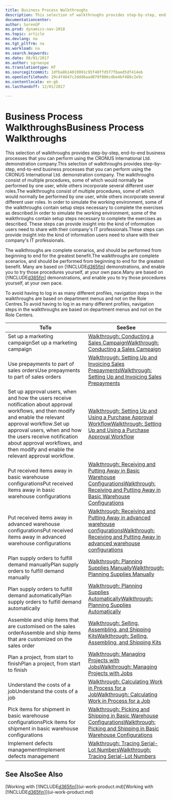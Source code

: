 ```yaml
---
title: Business Process Walkthroughs
description: This selection of walkthroughs provides step-by-step, end-to-end business processes that you can perform using the CRONUS International Ltd. demonstration company. The walkthroughs consist of multiple procedures, some of which would normally be performed by one user, while others incorporate several different user roles. In order to simulate the working environment, some of the walkthroughs contain setup steps necessary to complete the exercises as described. These steps can provide insight into the kind of information users need to share with their company's IT professionals.
documentationcenter: 
author: SorenGP
ms.prod: dynamics-nav-2018
ms.topic: article
ms.devlang: na
ms.tgt_pltfrm: na
ms.workload: na
ms.search.keywords: 
ms.date: 08/01/2017
ms.author: sgroespe
ms.translationtype: HT
ms.sourcegitcommit: 1dfba8b14019991c95f40ffd5f7fbaed5df414eb
ms.openlocfilehash: 29c4f4647c2ddd6aad079f006cdbe4bf480c2e9c
ms.contentlocale: en-gb
ms.lasthandoff: 12/01/2017

---
```

# <a name="business-process-walkthroughs"></a><span data-ttu-id="cc1f4-106">Business Process Walkthroughs</span><span class="sxs-lookup"><span data-stu-id="cc1f4-106">Business Process Walkthroughs</span></span>
<span data-ttu-id="cc1f4-107">This selection of walkthroughs provides step-by-step, end-to-end business processes that you can perform using the CRONUS International Ltd. demonstration company.</span><span class="sxs-lookup"><span data-stu-id="cc1f4-107">This selection of walkthroughs provides step-by-step, end-to-end business processes that you can perform using the CRONUS International Ltd. demonstration company.</span></span> <span data-ttu-id="cc1f4-108">The walkthroughs consist of multiple procedures, some of which would normally be performed by one user, while others incorporate several different user roles.</span><span class="sxs-lookup"><span data-stu-id="cc1f4-108">The walkthroughs consist of multiple procedures, some of which would normally be performed by one user, while others incorporate several different user roles.</span></span> <span data-ttu-id="cc1f4-109">In order to simulate the working environment, some of the walkthroughs contain setup steps necessary to complete the exercises as described.</span><span class="sxs-lookup"><span data-stu-id="cc1f4-109">In order to simulate the working environment, some of the walkthroughs contain setup steps necessary to complete the exercises as described.</span></span> <span data-ttu-id="cc1f4-110">These steps can provide insight into the kind of information users need to share with their company's IT professionals.</span><span class="sxs-lookup"><span data-stu-id="cc1f4-110">These steps can provide insight into the kind of information users need to share with their company's IT professionals.</span></span>  

 <span data-ttu-id="cc1f4-111">The walkthroughs are complete scenarios, and should be performed from beginning to end for the greatest benefit.</span><span class="sxs-lookup"><span data-stu-id="cc1f4-111">The walkthroughs are complete scenarios, and should be performed from beginning to end for the greatest benefit.</span></span> <span data-ttu-id="cc1f4-112">Many are based on [!INCLUDE[d365fin](includes/d365fin_md.md)] demonstrations, and enable you to try those procedures yourself, at your own pace.</span><span class="sxs-lookup"><span data-stu-id="cc1f4-112">Many are based on [!INCLUDE[d365fin](includes/d365fin_md.md)] demonstrations, and enable you to try those procedures yourself, at your own pace.</span></span>  

 <span data-ttu-id="cc1f4-113">To avoid having to log in as many different profiles, navigation steps in the walkthroughs are based on department menus and not on the Role Centres.</span><span class="sxs-lookup"><span data-stu-id="cc1f4-113">To avoid having to log in as many different profiles, navigation steps in the walkthroughs are based on department menus and not on the Role Centers.</span></span>  

|<span data-ttu-id="cc1f4-114">To</span><span class="sxs-lookup"><span data-stu-id="cc1f4-114">To</span></span>|<span data-ttu-id="cc1f4-115">See</span><span class="sxs-lookup"><span data-stu-id="cc1f4-115">See</span></span>|  
|--------|---------|  
|<span data-ttu-id="cc1f4-116">Set up a marketing campaign</span><span class="sxs-lookup"><span data-stu-id="cc1f4-116">Set up a marketing campaign</span></span>|[<span data-ttu-id="cc1f4-117">Walkthrough: Conducting a Sales Campaign</span><span class="sxs-lookup"><span data-stu-id="cc1f4-117">Walkthrough: Conducting a Sales Campaign</span></span>](walkthrough-conducting-a-sales-campaign.md)|  
|<span data-ttu-id="cc1f4-118">Use prepayments to part of sales orders</span><span class="sxs-lookup"><span data-stu-id="cc1f4-118">Use prepayments to part of sales orders</span></span>|[<span data-ttu-id="cc1f4-119">Walkthrough: Setting Up and Invoicing Sales Prepayments</span><span class="sxs-lookup"><span data-stu-id="cc1f4-119">Walkthrough: Setting Up and Invoicing Sales Prepayments</span></span>](walkthrough-setting-up-and-invoicing-sales-prepayments.md)|  
|<span data-ttu-id="cc1f4-120">Set up approval users, when and how the users receive notification about approval workflows, and then modify and enable the relevant approval workflow.</span><span class="sxs-lookup"><span data-stu-id="cc1f4-120">Set up approval users, when and how the users receive notification about approval workflows, and then modify and enable the relevant approval workflow.</span></span>|[<span data-ttu-id="cc1f4-121">Walkthrough: Setting Up and Using a Purchase Approval Workflow</span><span class="sxs-lookup"><span data-stu-id="cc1f4-121">Walkthrough: Setting Up and Using a Purchase Approval Workflow</span></span>](walkthrough-setting-up-and-using-a-purchase-approval-workflow.md)|  
|<span data-ttu-id="cc1f4-122">Put received items away in basic warehouse configurations</span><span class="sxs-lookup"><span data-stu-id="cc1f4-122">Put received items away in basic warehouse configurations</span></span>|[<span data-ttu-id="cc1f4-123">Walkthrough: Receiving and Putting Away in Basic Warehouse Configurations</span><span class="sxs-lookup"><span data-stu-id="cc1f4-123">Walkthrough: Receiving and Putting Away in Basic Warehouse Configurations</span></span>](walkthrough-receiving-and-putting-away-in-basic-warehousing.md)|  
|<span data-ttu-id="cc1f4-124">Put received items away in advanced warehouse configurations</span><span class="sxs-lookup"><span data-stu-id="cc1f4-124">Put received items away in advanced warehouse configurations</span></span>|[<span data-ttu-id="cc1f4-125">Walkthrough: Receiving and Putting Away in advanced warehouse configurations</span><span class="sxs-lookup"><span data-stu-id="cc1f4-125">Walkthrough: Receiving and Putting Away in advanced warehouse configurations</span></span>](walkthrough-receiving-and-putting-away-in-advanced-warehousing.md)|  
|<span data-ttu-id="cc1f4-126">Plan supply orders to fulfill demand manually</span><span class="sxs-lookup"><span data-stu-id="cc1f4-126">Plan supply orders to fulfill demand manually</span></span>|[<span data-ttu-id="cc1f4-127">Walkthrough: Planning Supplies Manually</span><span class="sxs-lookup"><span data-stu-id="cc1f4-127">Walkthrough: Planning Supplies Manually</span></span>](walkthrough-planning-supplies-manually.md)|  
|<span data-ttu-id="cc1f4-128">Plan supply orders to fulfill demand automatically</span><span class="sxs-lookup"><span data-stu-id="cc1f4-128">Plan supply orders to fulfill demand automatically</span></span>|[<span data-ttu-id="cc1f4-129">Walkthrough: Planning Supplies Automatically</span><span class="sxs-lookup"><span data-stu-id="cc1f4-129">Walkthrough: Planning Supplies Automatically</span></span>](walkthrough-planning-supplies-automatically.md)|  
|<span data-ttu-id="cc1f4-130">Assemble and ship items that are customised on the sales order</span><span class="sxs-lookup"><span data-stu-id="cc1f4-130">Assemble and ship items that are customized on the sales order</span></span>|[<span data-ttu-id="cc1f4-131">Walkthrough: Selling, Assembling, and Shipping Kits</span><span class="sxs-lookup"><span data-stu-id="cc1f4-131">Walkthrough: Selling, Assembling, and Shipping Kits</span></span>](walkthrough-selling-assembling-and-shipping-kits.md)|  
|<span data-ttu-id="cc1f4-132">Plan a project, from start to finish</span><span class="sxs-lookup"><span data-stu-id="cc1f4-132">Plan a project, from start to finish</span></span>|[<span data-ttu-id="cc1f4-133">Walkthrough: Managing Projects with Jobs</span><span class="sxs-lookup"><span data-stu-id="cc1f4-133">Walkthrough: Managing Projects with Jobs</span></span>](walkthrough-managing-projects-with-jobs.md)|  
|<span data-ttu-id="cc1f4-134">Understand the costs of a job</span><span class="sxs-lookup"><span data-stu-id="cc1f4-134">Understand the costs of a job</span></span>|[<span data-ttu-id="cc1f4-135">Walkthrough: Calculating Work in Process for a Job</span><span class="sxs-lookup"><span data-stu-id="cc1f4-135">Walkthrough: Calculating Work in Process for a Job</span></span>](walkthrough-calculating-work-in-process-for-a-job.md)|  
|<span data-ttu-id="cc1f4-136">Pick items for shipment in basic warehouse configurations</span><span class="sxs-lookup"><span data-stu-id="cc1f4-136">Pick items for shipment in basic warehouse configurations</span></span>|[<span data-ttu-id="cc1f4-137">Walkthrough: Picking and Shipping in Basic Warehouse Configurations</span><span class="sxs-lookup"><span data-stu-id="cc1f4-137">Walkthrough: Picking and Shipping in Basic Warehouse Configurations</span></span>](walkthrough-picking-and-shipping-in-basic-warehousing.md)|  
|<span data-ttu-id="cc1f4-138">Implement defects management</span><span class="sxs-lookup"><span data-stu-id="cc1f4-138">Implement defects management</span></span>|[<span data-ttu-id="cc1f4-139">Walkthrough: Tracing Serial-Lot Numbers</span><span class="sxs-lookup"><span data-stu-id="cc1f4-139">Walkthrough: Tracing Serial-Lot Numbers</span></span>](walkthrough-tracing-serial-lot-numbers.md)|  

## <a name="see-also"></a><span data-ttu-id="cc1f4-140">See Also</span><span class="sxs-lookup"><span data-stu-id="cc1f4-140">See Also</span></span>
<span data-ttu-id="cc1f4-141">[Working with [!INCLUDE[d365fin](includes/d365fin_md.md)]](ui-work-product.md)</span><span class="sxs-lookup"><span data-stu-id="cc1f4-141">[Working with [!INCLUDE[d365fin](includes/d365fin_md.md)]](ui-work-product.md)</span></span>  

